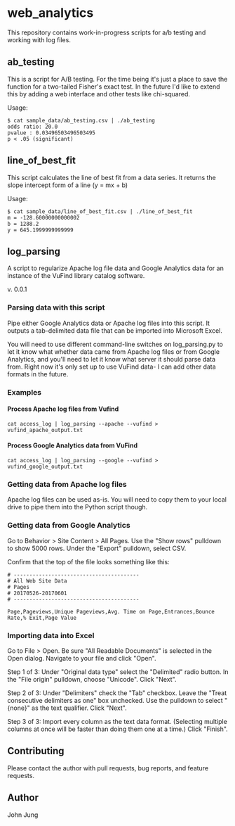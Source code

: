# web_analytics

This repository contains work-in-progress scripts for a/b testing and working
with log files. 

## ab_testing

This is a script for A/B testing. For the time being it's just a place to save
the function for a two-tailed Fisher's exact test. In the future I'd like to
extend this by adding a web interface and other tests like chi-squared.

Usage:

```console
$ cat sample_data/ab_testing.csv | ./ab_testing
odds ratio: 20.0
pvalue : 0.03496503496503495
p < .05 (significant)
```

## line_of_best_fit

This script calculates the line of best fit from a data series. It returns the
slope intercept form of a line (y = mx + b)

Usage:

```console
$ cat sample_data/line_of_best_fit.csv | ./line_of_best_fit 
m = -128.60000000000002
b = 1288.2
y = 645.1999999999999
```

## log_parsing

A script to regularize Apache log file data and Google Analytics data for an
instance of the VuFind library catalog software.

v. 0.0.1

### Parsing data with this script

Pipe either Google Analytics data or Apache log files into this script. It
outputs a tab-delimited data file that can be imported into Microsoft Excel. 

You will need to use different command-line switches on log_parsing.py to let
it know what whether data came from Apache log files or from Google Analytics, 
and you'll need to let it know what server it should parse data from. Right now
it's only set up to use VuFind data- I can add other data formats in the future. 

### Examples

#### Process Apache log files from Vufind

```
cat access_log | log_parsing --apache --vufind > vufind_apache_output.txt
```

#### Process Google Analytics data from VuFind
```
cat access_log | log_parsing --google --vufind > vufind_google_output.txt
```

### Getting data from Apache log files

Apache log files can be used as-is. You will need to copy them to your local
drive to pipe them into the Python script though. 

### Getting data from Google Analytics

Go to Behavior > Site Content > All Pages. 
Use the "Show rows" pulldown to show 5000 rows. 
Under the "Export" pulldown, select CSV. 

Confirm that the top of the file looks something like this:

```
# ----------------------------------------
# All Web Site Data
# Pages
# 20170526-20170601
# ----------------------------------------

Page,Pageviews,Unique Pageviews,Avg. Time on Page,Entrances,Bounce Rate,% Exit,Page Value
```

### Importing data into Excel

Go to File > Open.
Be sure "All Readable Documents" is selected in the Open dialog. 
Navigate to your file and click "Open". 

Step 1 of 3:
Under "Original data type" select the "Delimited" radio button. 
In the "File origin" pulldown, choose "Unicode". 
Click "Next". 

Step 2 of 3:
Under "Delimiters" check the "Tab" checkbox. 
Leave the "Treat consecutive delimiters as one" box unchecked.
Use the pulldown to select "{none}" as the text qualifier.
Click "Next".

Step 3 of 3:
Import every column as the text data format. (Selecting multiple columns at
once will be faster than doing them one at a time.) 
Click "Finish". 

## Contributing

Please contact the author with pull requests, bug reports, and feature
requests.

## Author

John Jung
